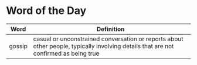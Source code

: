 # Word of the Day

|Word|Definition|
|---|---|
|gossip|casual or unconstrained conversation or reports about other people, typically involving details that are not confirmed as being true|